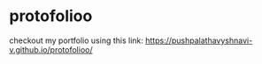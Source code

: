 # protofolioo

checkout my portfolio using this link:
https://pushpalathavyshnavi-v.github.io/protofolioo/
